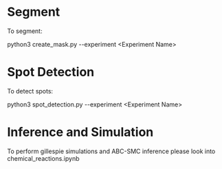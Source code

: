  # Segment
 
 To segment:

python3 create_mask.py --experiment \<Experiment Name\>

 # Spot Detection
 
To detect spots:

python3 spot_detection.py --experiment \<Experiment Name\>

# Inference and Simulation

To perform gillespie simulations and ABC-SMC inference please look into chemical_reactions.ipynb
